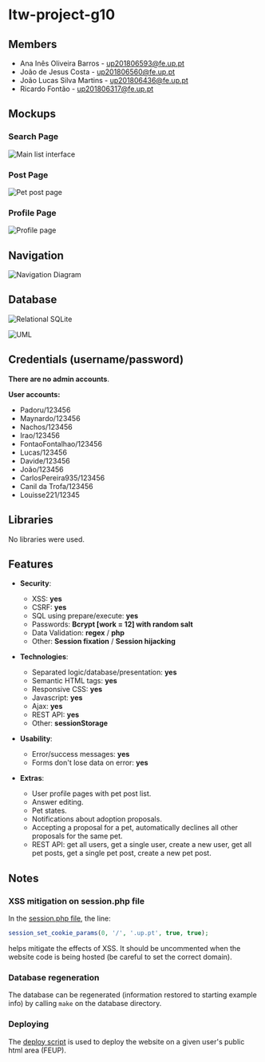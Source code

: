 # ltw-project-g10

## Members

- Ana Inês Oliveira Barros - up201806593@fe.up.pt
- João de Jesus Costa - up201806560@fe.up.pt
- João Lucas Silva Martins - up201806436@fe.up.pt
- Ricardo Fontão - up201806317@fe.up.pt

## Mockups

### Search Page

![Main list interface](/documentation/mockups/list.png)

### Post Page

![Pet post page](/documentation/mockups/petPage.png)

### Profile Page

![Profile page](/documentation/mockups/profilePage.png)

## Navigation

![Navigation Diagram](/documentation/navigation_diagram.png)

## Database

![Relational SQLite](/documentation/database_relational.png)

![UML](/documentation/uml.png)

## Credentials (username/password)

**There are no admin accounts**.

**User accounts:**

- Padoru/123456
- Maynardo/123456
- Nachos/123456
- Irao/123456
- FontaoFontalhao/123456
- Lucas/123456
- Davide/123456
- João/123456
- CarlosPereira935/123456
- Canil da Trofa/123456
- Louisse221/12345

## Libraries

No libraries were used.

## Features

- **Security**:

  - XSS: **yes**
  - CSRF: **yes**
  - SQL using prepare/execute: **yes**
  - Passwords: **Bcrypt [work = 12] with random salt**
  - Data Validation: **regex** / **php**
  - Other: **Session fixation** / **Session hijacking**

- **Technologies**:

  - Separated logic/database/presentation: **yes**
  - Semantic HTML tags: **yes**
  - Responsive CSS: **yes**
  - Javascript: **yes**
  - Ajax: **yes**
  - REST API: **yes**
  - Other: **sessionStorage**

- **Usability**:

  - Error/success messages: **yes**
  - Forms don't lose data on error: **yes**

- **Extras**:
  - User profile pages with pet post list.
  - Answer editing.
  - Pet states.
  - Notifications about adoption proposals.
  - Accepting a proposal for a pet, automatically declines all other proposals
    for the same pet.
  - REST API: get all users, get a single user, create a new user, get all pet
    posts, get a single pet post, create a new pet post.

## Notes

### XSS mitigation on session.php file

In the [session.php file](includes/session.php), the line:

```php
session_set_cookie_params(0, '/', '.up.pt', true, true);
```

helps mitigate the effects of XSS. It should be uncommented when the website
code is being hosted (be careful to set the correct domain).

### Database regeneration

The database can be regenerated (information restored to starting example info)
by calling `make` on the database directory.

### Deploying

The [deploy script](deploy.sh) is used to deploy the website on a given user's
public html area (FEUP).
